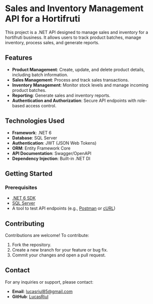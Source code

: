 # Sales and Inventory Management API for a Hortifruti

This project is a .NET API designed to manage sales and inventory for a hortifruti business. It allows users to track product batches, manage inventory, process sales, and generate reports.

## Features

- **Product Management**: Create, update, and delete product details, including batch information.
- **Sales Management**: Process and track sales transactions.
- **Inventory Management**: Monitor stock levels and manage incoming product batches.
- **Reporting**: Generate sales and inventory reports.
- **Authentication and Authorization**: Secure API endpoints with role-based access control.

## Technologies Used

- **Framework**: .NET 6
- **Database**: SQL Server
- **Authentication**: JWT (JSON Web Tokens)
- **ORM**: Entity Framework Core
- **API Documentation**: Swagger/OpenAPI
- **Dependency Injection**: Built-in .NET DI

## Getting Started

### Prerequisites

- [.NET 6 SDK](https://dotnet.microsoft.com/download/dotnet/6.0)
- [SQL Server](https://www.microsoft.com/en-us/sql-server/sql-server-downloads)
- A tool to test API endpoints (e.g., [Postman](https://www.postman.com/) or [cURL](https://curl.se/))


## Contributing

Contributions are welcome! To contribute:
1. Fork the repository.
2. Create a new branch for your feature or bug fix.
3. Commit your changes and open a pull request.

## Contact

For any inquiries or support, please contact:
- **Email**: lucasriul85@gmail.com
- **GitHub**: [LucasRiul](https://github.com/yourusername)

